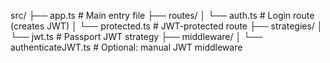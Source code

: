 src/
├── app.ts                 # Main entry file
├── routes/
│   └── auth.ts            # Login route (creates JWT)
│   └── protected.ts       # JWT-protected route
├── strategies/
│   └── jwt.ts             # Passport JWT strategy
├── middleware/
│   └── authenticateJWT.ts # Optional: manual JWT middleware